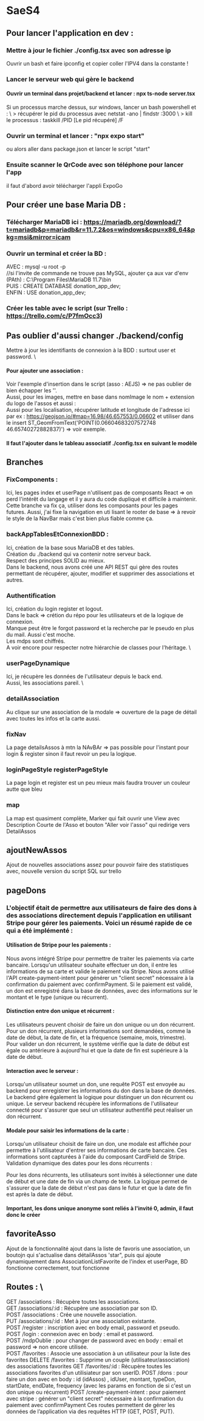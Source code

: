 # SaeS4

## Pour lancer l'application en dev :
### Mettre à jour le fichier ./config.tsx avec son adresse ip
Ouvrir un bash et faire ipconfig et copier coller l'IPV4 dans la constante !
### Lancer le serveur web qui gère le backend
#### Ouvrir un terminal dans projet/backend et lancer : npx ts-node server.tsx
Si un processus marche dessus, sur windows, lancer un bash powershell et : \ > récupérer le pid du processus avec netstat -ano | findstr :3000
 \ > kill le processus : taskkill /PID [Le pid récupéré] /F
### Ouvrir un terminal et lancer :  "npx expo start"  
ou alors aller dans package.json et lancer le script "start"
### Ensuite scanner le QrCode avec son téléphone pour lancer l'app
il faut d'abord avoir télécharger l'appli ExpoGo

## Pour créer une base Maria DB :
### Télécharger MariaDB ici : https://mariadb.org/download/?t=mariadb&p=mariadb&r=11.7.2&os=windows&cpu=x86_64&pkg=msi&mirror=icam
### Ouvrir un terminal et créer la BD :
AVEC : mysql -u root -p \
//si l'invite de commande ne trouve pas MySQL, ajouter ça aux var d'env (PAth) : C:\Program Files\MariaDB 11.7\bin \
PUIS : CREATE DATABASE donation_app_dev; \
ENFIN : USE donation_app_dev; 
### Créer les table avec le script (sur Trello : https://trello.com/c/P7fmOcc3)
## Pas oublier d'aussi changer ./backend/config
Mettre à jour les identifiants de connexion à la BDD : surtout user et password. \
#### Pour ajouter une association :
Voir l'exemple d'insertion dans le script (asso : AEJS) => ne pas oublier de bien échapper les ''. \
Aussi, pour les images, mettre en base dans nomImage le  nom + extension du logo de l'assos et aussi : \
Aussi pour les localisation, récupérer latitude et longitude de l'adresse ici par ex : https://geojson.io/#map=16.98/46.657553/0.06602 et utiliser dans le insert  ST_GeomFromText('POINT(0.06604683207572748 46.65740272882837)') => voir exemple.
#### Il faut l'ajouter dans le tableau associatif ./config.tsx en suivant le modèle

## Branches  
### FixComponents :
Ici, les pages index et userPage n'utilisent pas de composants React => on perd l'intérêt du langage et il y aura du code dupliqué et difficile à maintenir.
Cette branche va fix ça, utiliser dons les composants pour les pages futures.
Aussi, j'ai fixe la navigation en uti lisant le rooter de base => à revoir le style de la NavBar mais c'est bien plus fiable comme ça.

### backAppTablesEtConnexionBDD :
Ici, création de la base sous MariaDB et des tables. \
Création du ./backend qui va contenir notre serveur back. \
Respect des principes SOLID au mieux. \
Dans le backend, nous avons créé une API REST qui gère des routes permettant de récupérer, ajouter, modifier et supprimer des associations et autres.

### Authentification
Ici, création du login register et logout. \
Dans le back => crétion du répo pour les utilisateurs et de la logique de connexion. \
Manque peut être le forgot password et la recherche par le pseudo en plus du mail. Aussi c'est moche. \
Les mdps sont chiffrés. \
A voir encore pour respecter notre hiérarchie de classes pour l'héritage. \

### userPageDynamique
Ici, je récupère les données de l'utilisateur depuis le back end. \
Aussi, les associations pareil. \

### detailAssociation
Au clique sur une association de la modale => ouverture de la page de détail avec toutes les infos et la carte aussi.

### fixNav
La page detailsAssos à mtn la NAvBAr => pas possible pour l'instant pour login & register sinon il faut revoir un peu la logique.

### loginPageStyle registerPageStyle
La page login et register est un peu mieux mais faudra trouver un couleur autte que bleu

### map
La map est quasiment complète, Marker qui fait ouvrir une View avec Description Courte de l'Asso et bouton "Aller voir l'asso" qui redirige vers DetailAssos

## ajoutNewAssos
Ajout de nouvelles associations assez pour pouvoir faire des statistiques avec, nouvelle version du script SQL sur trello

## pageDons
### L'objectif était de permettre aux utilisateurs de faire des dons à des associations directement depuis l'application en utilisant Stripe pour gérer les paiements. Voici un résumé rapide de ce qui a été implémenté :

#### Utilisation de Stripe pour les paiements :

Nous avons intégré Stripe pour permettre de traiter les paiements via carte bancaire. Lorsqu'un utilisateur souhaite effectuer un don, il entre les informations de sa carte et valide le paiement via Stripe.
Nous avons utilisé l'API create-payment-intent pour générer un "client secret" nécessaire à la confirmation du paiement avec confirmPayment.
Si le paiement est validé, un don est enregistré dans la base de données, avec des informations sur le montant et le type (unique ou récurrent).
#### Distinction entre don unique et récurrent :

Les utilisateurs peuvent choisir de faire un don unique ou un don récurrent.
Pour un don récurrent, plusieurs informations sont demandées, comme la date de début, la date de fin, et la fréquence (semaine, mois, trimestre).
Pour valider un don récurrent, le système vérifie que la date de début est égale ou antérieure à aujourd'hui et que la date de fin est supérieure à la date de début.
#### Interaction avec le serveur :

Lorsqu'un utilisateur soumet un don, une requête POST est envoyée au backend pour enregistrer les informations du don dans la base de données. Le backend gère également la logique pour distinguer un don récurrent ou unique.
Le serveur backend récupère les informations de l'utilisateur connecté pour s'assurer que seul un utilisateur authentifié peut réaliser un don récurrent.
#### Modale pour saisir les informations de la carte :

Lorsqu'un utilisateur choisit de faire un don, une modale est affichée pour permettre à l'utilisateur d'entrer ses informations de carte bancaire. Ces informations sont capturées à l'aide du composant CardField de Stripe.
Validation dynamique des dates pour les dons récurrents :

Pour les dons récurrents, les utilisateurs sont invités à sélectionner une date de début et une date de fin via un champ de texte. La logique permet de s'assurer que la date de début n'est pas dans le futur et que la date de fin est après la date de début.
#### Important, les dons unique anonyme sont reliés à l'invité 0, admin, il faut donc le créer

## favoriteAsso

Ajout de la fonctionnalité ajout dans la liste de favoris une association, un boutojn qui s'actualise dans détailAssos 'star", puis qui ajoute dynamiquement dans AssociationListFavorite de l'index et userPage, BD fonctionne correctement, tout fonctionne

## Routes : \
GET /associations : Récupère toutes les associations. \
GET /associations/:id : Récupère une association par son ID. \
POST /associations : Crée une nouvelle association. \
PUT /associations/:id : Met à jour une association existante. \
POST /register : inscription avec en body email, password et pseudo. \
POST /login : connexion avec en body : email et password. \
POST /mdpOublie : pour changer de password avec en body : email et password => non encore utilisée. \
POST /favorites : Associe une association à un utilisateur pour la liste des favorites
DELETE /favorites : Supprime un couple (utilisateur/association) des associations favorites 
GET /favorites/:id : Récupère toutes les associations favorites d'un utilisiateur par son userID.
POST /dons : pour faire un don avec en body :  id (idAssos) , idUser, montant, typeDon, startDate, endDate, frequency (avec les params en fonction de si c'est un don unique ou récurrent)
POST /create-payment-intent : pour paiement avec stripe : générer un "client secret" nécessaire à la confirmation du paiement avec confirmPayment
Ces routes permettent de gérer les données de l’application via des requêtes HTTP (GET, POST, PUT).
